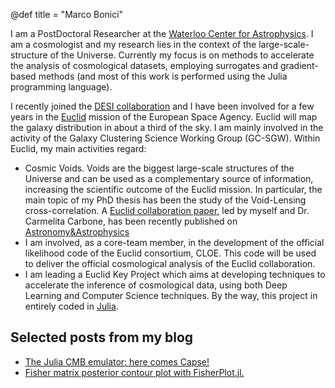 @def title = "Marco Bonici"

I am a PostDoctoral Researcher at the [Waterloo Center for Astrophysics](https://uwaterloo.ca/astrophysics-centre/). I am a cosmologist and my research lies in the context of the large-scale-structure of the Universe. Currently my focus is on methods to accelerate the analysis of cosmological datasets, employing surrogates and gradient-based methods (and most of this work is performed using the Julia programming language).

I recently joined the [DESI collaboration](https://www.desi.lbl.gov/) and I have been involved for a few years in the [Euclid](https://www.esa.int/Science_Exploration/Space_Science/Euclid_overview) mission of the European Space Agency. Euclid will map the galaxy distribution in about a third of the sky. I am mainly involved in the activity of the Galaxy Clustering Science Working Group (GC-SGW). Within Euclid, my main activities regard:

- Cosmic Voids. Voids are the biggest large-scale structures of the Universe and can be used as a complementary source of information, increasing the scientific outcome of the Euclid mission. In particular, the main topic of my PhD thesis has been the study of the Void-Lensing cross-correlation. A [Euclid collaboration paper](https://arxiv.org/abs/2206.14211), led by myself and Dr. Carmelita Carbone, has been recently published on [Astronomy&Astrophysics](https://www.aanda.org/articles/aa/full_html/2023/02/aa44445-22/aa44445-22.html)
- I am involved, as a core-team member, in the development of the official likelihood code of the Euclid consortium, CLOE. This code will be used to deliver the official cosmological analysis of the Euclid collaboration.
- I am leading a Euclid Key Project which aims at developing techniques to accelerate the inference of cosmological data, using both Deep Learning and Computer Science techniques. By the way, this project in entirely coded in [Julia](https://docs.julialang.org/en/v1/).

## Selected posts from my blog

* [The Julia CMB emulator: here comes Capse!](/blog/capse)
* [Fisher matrix posterior contour plot with FisherPlot.jl.](/blog/fisher-plot)
